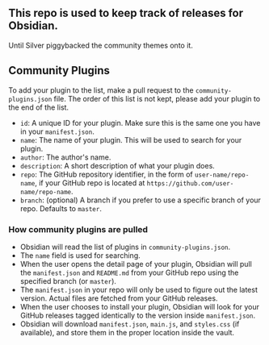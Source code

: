 ## This repo is used to keep track of releases for Obsidian.

Until Silver piggybacked the community themes onto it.

## Community Plugins

To add your plugin to the list, make a pull request to the `community-plugins.json` file.
The order of this list is not kept, please add your plugin to the end of the list.

- `id`: A unique ID for your plugin. Make sure this is the same one you have in your `manifest.json`.
- `name`: The name of your plugin. This will be used to search for your plugin.
- `author`: The author's name.
- `description`: A short description of what your plugin does.
- `repo`: The GitHub repository identifier, in the form of `user-name/repo-name`, if your GitHub repo is located at `https://github.com/user-name/repo-name`.
- `branch`: (optional) A branch if you prefer to use a specific branch of your repo. Defaults to `master`.

### How community plugins are pulled

- Obsidian will read the list of plugins in `community-plugins.json`.
- The `name` field is used for searching.
- When the user opens the detail page of your plugin, Obsidian will pull the `manifest.json` and `README.md` from your GitHub repo using the specified branch (or `master`).
- The `manifest.json` in your repo will only be used to figure out the latest version. Actual files are fetched from your GitHub releases.
- When the user chooses to install your plugin, Obsidian will look for your GitHub releases tagged identically to the version inside `manifest.json`.
- Obsidian will download `manifest.json`, `main.js`, and `styles.css` (if available), and store them in the proper location inside the vault.
